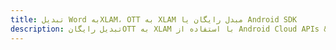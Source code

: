 ---title: تبدیل Word بهXLAM، OTT به XLAM مبدل رایگان یا Android SDKdescription: تبدیل رایگانOTT به XLAM با استفاده از Android Cloud APIs & SDK. همچنین اسناد Microsoft Word و OpenOffice را در Cloud ایجاد، ویرایش و رندر کنید.---